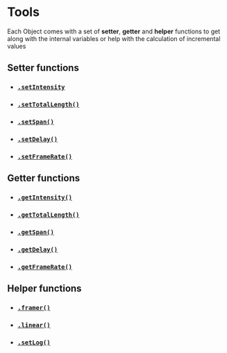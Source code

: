 # Tools

Each Object comes with a set of **setter**, **getter** and **helper** functions to get along with the internal variables or help with the calculation of incremental values

## Setter functions

- ### [`.setIntensity`](./tools/setIntensity.md)

- ### [`.setTotalLength()`](./tools/getTotalLength.md)

- ### [`.setSpan()`](./tools/setSpan.md)

- ### [`.setDelay()`](./tools/setDelay.md)

- ### [`.setFrameRate()`](./tools/setFrameRate.md)



## Getter functions

- ### [`.getIntensity()`](./tools/getIntensity.md)

- ### [`.getTotalLength()`](./tools/getTotalLength.md)

- ### [`.getSpan()`](./tools/getSpan.md)

- ### [`.getDelay()`](./tools/getDelay.md)

- ### [`.getFrameRate()`](./tools/getFrameRate.md)


## Helper functions

- ### [`.framer()`](./tools/framer.md)

- ### [`.linear()`](./tools/linear.md)

- ### [`.setLog()`](./tools/setLog.md)


